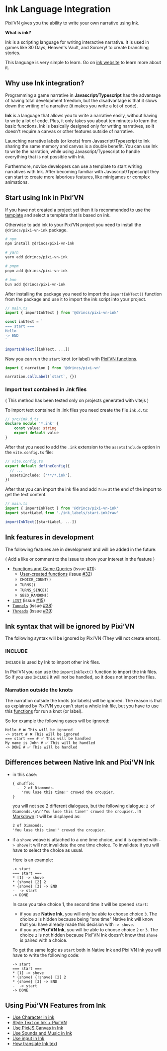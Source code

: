 # Ink Language Integration

Pixi’VN gives you the ability to write your own narrative using Ink.

**What is ink?**

Ink is a scripting language for writing interactive narrative. It is used in games like 80 Days, Heaven's Vault, and Sorcery! to create branching stories.

This language is very simple to learn. Go on [ink website](https://www.inklestudios.com/ink/) to learn more about it.

## Why use Ink integration?

Programming a game narrative in **Javascript/Typescript** has the advantage of having total development freedom, but the disadvantage is that it slows down the writing of a narrative (it makes you write a lot of code).

**Ink** is a language that allows you to write a narrative easily, without having to write a lot of code. Plus, it only takes you about ten minutes to learn the basic functions. Ink is basically designed only for writing narratives, so it doesn't require a canvas or other features outside of narrative.

Launching narrative labels (or knots) from Javascript/Typescript to Ink sharing the same memory and canvas is a double benefit. You can use Ink to write the narration, while using Javascript/Typescript to handle everything that is not possible with Ink.

Furthermore, novice developers can use a template to start writing narratives with Ink. After becoming familiar with Javascript/Typescript they can start to create more laborious features, like minigames or complex animations.

## Start using Ink in Pixi’VN

If you have not created a project yet then it is recommended to use the [template](/start/getting-started.md#project-initialization) and select a template that is based on ink.

Otherwise to add ink to your Pixi’VN project you need to install the `@drincs/pixi-vn-ink` package.

```bash
# npm
npm install @drincs/pixi-vn-ink

# yarn
yarn add @drincs/pixi-vn-ink

# pnpm
pnpm add @drincs/pixi-vn-ink

# bun
bun add @drincs/pixi-vn-ink
```

After installing the package you need to import the `importInkText()` function from the package and use it to import the ink script into your project.

```typescript
// main.ts
import { importInkText } from '@drincs/pixi-vn-ink'

const inkText = `
=== start ===
Hello
-> END
`

importInkText([inkText, ...])
```

Now you can run the `start` knot (or label) with [Pixi’VN functions](/start/labels.md#run-a-label).

```typescript
import { narration } from '@drincs/pixi-vn'

narration.callLabel(`start`, {})
```

### Import text contained in .ink files

( This method has been tested only on projects generated with vitejs )

To import text contained in .ink files you need create the file `ink.d.ts`:

```typescript
// src/ink.d.ts
declare module '*.ink' {
    const value: string
    export default value
}

```

After that you need to add the `.ink` extension to the `assetsInclude` option in the `vite.config.ts` file:

```typescript
// vite.config.ts
export default defineConfig({
  // ...
  assetsInclude: ['**/*.ink'],
})
```

After that you can import the ink file and add `?raw` at the end of the import to get the text content.

```typescript
// main.ts
import { importInkText } from '@drincs/pixi-vn-ink'
import startLabel from './ink_labels/start.ink?raw'

importInkText([startLabel, ...])
```

## Ink features in development

The following features are in development and will be added in the future:

( Add a like or comment to the issue to show your interest in the feature )

* [Functions and Game Queries](https://github.com/inkle/ink/blob/master/Documentation/WritingWithInk.md#9-game-queries-and-functions) (issue [#11](https://github.com/DRincs-Productions/pixi-vn-ink/issues/11)):
  * [User-created functions](https://github.com/inkle/ink/blob/master/Documentation/WritingWithInk.md#5-functions) (issue [#32](https://github.com/DRincs-Productions/pixi-vn-ink/issues/32))
  * `CHOICE_COUNT()`
  * `TURNS()`
  * `TURNS_SINCE()`
  * `SEED_RANDOM()`
* [`LIST`](https://github.com/inkle/ink/blob/master/Documentation/WritingWithInk.md#1-basic-lists) (issue [#15](https://github.com/DRincs-Productions/pixi-vn-ink/issues/15))
* [`Tunnels`](https://github.com/inkle/ink/blob/master/Documentation/WritingWithInk.md#1-tunnels) (issue [#38](https://github.com/DRincs-Productions/pixi-vn-ink/issues/38))
* [`Threads`](https://github.com/inkle/ink/blob/master/Documentation/WritingWithInk.md#2-threads) (issue [#39](https://github.com/DRincs-Productions/pixi-vn-ink/issues/39))

## Ink syntax that will be ignored by Pixi’VN

The following syntax will be ignored by Pixi’VN (They will not create errors).

### INCLUDE

`INCLUDE` is used by Ink to import other ink files.

In Pixi’VN you can use the `importInkText()` function to import the ink files. So if you use `INCLUDE` it will not be handled, so it does not import the files.

### Narration outside the knots

The narration outside the knots (or labels) will be ignored.
The reason is that as explained by Pixi’VN you can't start a whole ink file, but you have to use this [functions](/start/labels.md#run-a-label) for run a knot (or label).

So for example the following cases will be ignored:

```ink
Hello # ❌ This will be ignored
-> start # ❌ This will be ignored
=== start === # ✅ This will be handled
My name is John # ✅ This will be handled
-> DONE # ✅ This will be handled
```

## Differences between Native Ink and Pixi’VN Ink

* in this case:

    ```ink
    { shuffle:
      -  2 of Diamonds.
        'You lose this time!' crowed the croupier.
    }
    ```

    you will not see 2 different dialogues, but the following dialogue: `2 of Diamonds.\n\n'You lose this time!' crowed the croupier.`. In [Markdown](/ink/ink-markdown.md) it will be displayed as:

    ```txt
    2 of Diamonds.
    'You lose this time!' crowed the croupier.
    ```

* if a `shove` weave is attached to a one time choice, and it is opened with `-> shove` it will not invalidate the one time choice. To invalidate it you will have to select the choice as usual.

    Here is an example:

    ```ink
    -> start
    === start ===
    * [1] -> shove
    * (shove) [2] 2
    * {shove} [3] -> END
    -  -> start
    -> DONE
    ```

    In case you take choice 1, the second time it will be opened `start`:
  * if you use **Native Ink**, you will only be able to choose choice `3`. The choice `2` is hidden because being "one time" Native Ink will know that you have already made this decision with `-> shove`.
  * if you use **Pixi’VN Ink**, you will be able to choose choice `2` or `3`. The choice `2` is not hidden because Pixi'VN Ink doesn't know that `shove` is paired with a choice.

  To get the same logic as `start` both in Native Ink and Pixi'VN Ink you will have to write the following code:

  ```ink
  -> start
  === start ===
  * [1] -> shove
  * (shove) {!shove} [2] 2
  * {shove} [3] -> END
  -  -> start
  -> DONE
  ```

## Using Pixi’VN Features from Ink

* [Use Character in ink](/ink/ink-character.md)
* [Style Text on Ink + Pixi’VN](/ink/ink-markdown.md)
* [Use PixiJS Canvas in Ink](/ink/ink-canvas.md)
* [Use Sounds and Music in Ink](/ink/ink-sound.md)
* [Use input in Ink](/ink/ink-input.md)
* [How translate Ink text](/ink/ink-translate.md)
